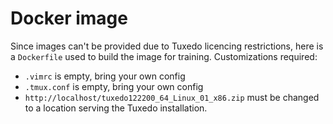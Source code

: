 # Docker image

Since images can't be provided due to Tuxedo licencing restrictions, here is a 
`Dockerfile` used to build the image for training. Customizations required:

- `.vimrc` is empty, bring your own config
- `.tmux.conf` is empty, bring your own config
- `http://localhost/tuxedo122200_64_Linux_01_x86.zip` must be changed to a location serving
  the Tuxedo installation.

